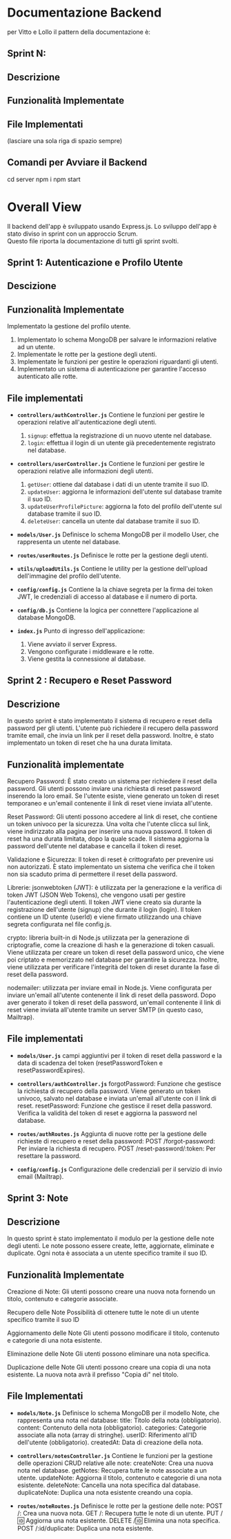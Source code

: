 # Documentazione Backend

per Vitto e Lollo il pattern della documentazione è: 

## Sprint N:

## Descrizione

## Funzionalità Implementate

## File Implementati

(lasciare una sola riga di spazio sempre)

## Comandi per Avviare il Backend

cd server
npm i
npm start

# Overall View

Il backend dell'app è sviluppato usando Express.js.
Lo sviluppo dell'app è stato diviso in sprint con un approccio Scrum.  
Questo file riporta la documentazione di tutti gli sprint svolti.  

## Sprint 1: Autenticazione e Profilo Utente

## Descizione 

## Funzionalità Implementate

Implementato la gestione del profilo utente.
1. Implementato lo schema MongoDB per salvare le informazioni relative ad un utente.
2. Implementate le rotte per la gestione degli utenti.
3. Implementate le funzioni per gestire le operazioni riguardanti gli utenti.
4. Implementato un sistema di autenticazione per garantire l'accesso autenticato alle rotte.

## File implementati

- **`controllers/authController.js`**
    Contiene le funzioni per gestire le operazioni relative all'autenticazione degli utenti.
    1. `signup`: effettua la registrazione di un nuovo utente nel database.
    2. `login`: effettua il login di un utente già precedentemente registrato nel database.

- **`controllers/userController.js`**
    Contiene le funzioni per gestire le operazioni relative alle informazioni degli utenti.
    1. `getUser`: ottiene dal database i dati di un utente tramite il suo ID.
    2. `updateUser`: aggiorna le informazioni dell'utente sul database tramite il suo ID.
    3. `updateUserProfilePicture`: aggiorna la foto del profilo dell'utente sul database tramite il suo ID.
    4. `deleteUser`: cancella un utente dal database tramite il suo ID.

- **`models/User.js`**
    Definisce lo schema MongoDB per il modello User, che rappresenta un utente nel database.

- **`routes/userRoutes.js`**
    Definisce le rotte per la gestione degli utenti.

- **`utils/uploadUtils.js`**
    Contiene le utility per la gestione dell'upload dell'immagine del profilo dell'utente.

- **`config/config.js`**
    Contiene la la chiave segreta per la firma dei token JWT, le credenziali di accesso al database e il numero di porta.

- **`config/db.js`**
    Contiene la logica per connettere l'applicazione al database MongoDB.

- **`index.js`**
    Punto di ingresso dell'applicazione:
    1. Viene avviato il server Express.
    2. Vengono configurate i middleware e le rotte.
    3. Viene gestita la connessione al database.

## Sprint 2 : Recupero e Reset Password

## Descrizione

In questo sprint è stato implementato il sistema di recupero e reset della password per gli utenti.
L'utente può richiedere il recupero della password tramite email, che invia un link per il reset della password.
Inoltre, è stato implementato un token di reset che ha una durata limitata.

## Funzionalità implementate

Recupero Password:
È stato creato un sistema per richiedere il reset della password. Gli utenti possono inviare una richiesta di reset password inserendo la loro email.
Se l'utente esiste, viene generato un token di reset temporaneo e un'email contenente il link di reset viene inviata all'utente.

Reset Password:
Gli utenti possono accedere al link di reset, che contiene un token univoco per la sicurezza. Una volta che l'utente clicca sul link, viene indirizzato alla pagina per inserire una nuova password.
Il token di reset ha una durata limitata, dopo la quale scade.
Il sistema aggiorna la password dell'utente nel database e cancella il token di reset.

Validazione e Sicurezza:
Il token di reset è crittografato per prevenire usi non autorizzati.
È stato implementato un sistema che verifica che il token non sia scaduto prima di permettere il reset della password.

Librerie:
jsonwebtoken (JWT):
è utilizzata per la generazione e la verifica di token JWT (JSON Web Tokens), che vengono usati per gestire l'autenticazione degli utenti.
Il token JWT viene creato sia durante la registrazione dell'utente (signup) che durante il login (login). 
Il token contiene un ID utente (userId) e viene firmato utilizzando una chiave segreta configurata nel file config.js.

crypto:
libreria built-in di Node.js utilizzata per la generazione di criptografie, come la creazione di hash e la generazione di token casuali.
Viene utilizzata per creare un token di reset della password unico, che viene poi criptato e memorizzato nel database per garantire la sicurezza.
Inoltre, viene utilizzata per verificare l'integrità del token di reset durante la fase di reset della password.

nodemailer:
utilizzata per inviare email in Node.js. Viene configurata per inviare un'email all'utente contenente il link di reset della password.
Dopo aver generato il token di reset della password, un'email contenente il link di reset viene inviata all'utente tramite un server SMTP (in questo caso, Mailtrap).

## File implementati

- **`models/User.js`**
campi aggiuntivi per il token di reset della password e la data di scadenza del token (resetPasswordToken e resetPasswordExpires).

- **`controllers/authController.js`**
forgotPassword: Funzione che gestisce la richiesta di recupero della password. Viene generato un token univoco, salvato nel database e inviata un'email all'utente con il link di reset.
resetPassword: Funzione che gestisce il reset della password. Verifica la validità del token di reset e aggiorna la password nel database.

- **`routes/authRoutes.js`**
Aggiunta di nuove rotte per la gestione delle richieste di recupero e reset della password:
POST /forgot-password: Per inviare la richiesta di recupero.
POST /reset-password/:token: Per resettare la password.

- **`config/config.js`**
Configurazione delle credenziali per il servizio di invio email (Mailtrap).

## Sprint 3: Note

## Descrizione

In questo sprint è stato implementato il modulo per la gestione delle note degli utenti.
Le note possono essere create, lette, aggiornate, eliminate e duplicate.
Ogni nota è associata a un utente specifico tramite il suo ID.

## Funzionalità Implementate

Creazione di Note:
Gli utenti possono creare una nuova nota fornendo un titolo, contenuto e categorie associate.

Recupero delle Note
Possibilità di ottenere tutte le note di un utente specifico tramite il suo ID

Aggiornamento delle Note
Gli utenti possono modificare il titolo, contenuto e categorie di una nota esistente.

Eliminazione delle Note
Gli utenti possono eliminare una nota specifica.

Duplicazione delle Note
Gli utenti possono creare una copia di una nota esistente. La nuova nota avrà il prefisso "Copia di" nel titolo.

## File Implementati

- **`models/Note.js`**
Definisce lo schema MongoDB per il modello Note, che rappresenta una nota nel database:
title: Titolo della nota (obbligatorio).
content: Contenuto della nota (obbligatorio).
categories: Categorie associate alla nota (array di stringhe).
userID: Riferimento all'ID dell'utente (obbligatorio).
createdAt: Data di creazione della nota.

- **`controllers/notesController.js`**
Contiene le funzioni per la gestione delle operazioni CRUD relative alle note:
createNote: Crea una nuova nota nel database.
getNotes: Recupera tutte le note associate a un utente.
updateNote: Aggiorna il titolo, contenuto e categorie di una nota esistente.
deleteNote: Cancella una nota specifica dal database.
duplicateNote: Duplica una nota esistente creando una copia.

- **`routes/noteRoutes.js`**
Definisce le rotte per la gestione delle note:
POST /: Crea una nuova nota.
GET /: Recupera tutte le note di un utente.
PUT /:id: Aggiorna una nota esistente.
DELETE /:id: Elimina una nota specifica.
POST /:id/duplicate: Duplica una nota esistente.